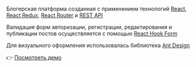 Блогерская платформа созданная с применением технологий [React](https://github.com/facebook/create-react-app), [React Redux](https://react-redux.js.org/), [React Router](https://v5.reactrouter.com/web/guides/quick-start) и [REST API](https://bump.sh/gerome-grignon-lp2/doc/realworld)

Валидация форм авторизации, регистрации, редактирования и публикации постов осуществляется с помощью [React Hook Form](https://react-hook-form.com/get-started)

Для визуального оформления использовалась библиотека [Ant Design](https://ant.design/components/overview/)

👉 [Посмотреть демо](https://blog-react-lac.vercel.app)
